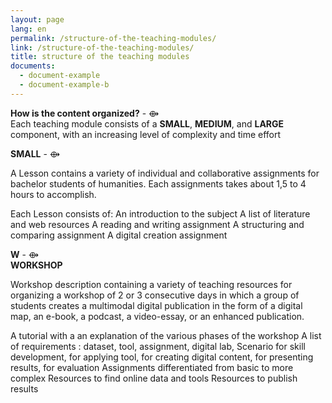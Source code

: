 ```yaml
---
layout: page
lang: en
permalink: /structure-of-the-teaching-modules/
link: /structure-of-the-teaching-modules/
title: structure of the teaching modules
documents:
  - document-example
  - document-example-b
---
```

 



<!-- more -->


**How is the content organized?** - ⟴    
Each teaching module consists of a **SMALL**, **MEDIUM**, and **LARGE** component, with an increasing level of complexity and time effort 


**SMALL**  - ⟴    
 
A Lesson contains a variety of individual and collaborative assignments for bachelor students of humanities. Each assignments takes about 1,5 to 4 hours to accomplish. 

Each Lesson consists of:
An introduction to the subject 
A list of literature and web resources
A reading and writing assignment
A structuring and comparing assignment 
A  digital creation assignment 


**W** - ⟴    
**WORKSHOP** 

Workshop description containing a variety of teaching resources for organizing a workshop of 2 or 3 consecutive days in which a group of students creates a multimodal digital publication in the form of a digital map, an e-book, a podcast, a video-essay, or an enhanced publication. 

A tutorial with a an explanation of the various phases of the workshop 
A list of requirements : dataset, tool, assignment, digital lab,
Scenario for skill development, for applying tool, for creating digital content, for presenting results, for evaluation
Assignments differentiated from basic to more complex 
Resources to find online data and tools 
Resources to publish results 



